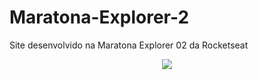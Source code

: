 # Maratona-Explorer-2
Site desenvolvido na Maratona Explorer 02 da Rocketseat

<div align="center">
  <img src="https://user-images.githubusercontent.com/108708343/177684968-1a8cd399-3502-49bd-8ce5-39d63afc9eff.png">
 </div>
